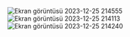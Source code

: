 ![Ekran görüntüsü 2023-12-25 214555](https://github.com/ErayKeles/OracleDenemeJava/assets/128937269/6bd00756-de42-4027-b940-8b6933851eff)
![Ekran görüntüsü 2023-12-25 214113](https://github.com/ErayKeles/OracleDenemeJava/assets/128937269/1b57a584-de96-4e49-b487-2cfb05308f37)
![Ekran görüntüsü 2023-12-25 214240](https://github.com/ErayKeles/OracleDenemeJava/assets/128937269/720ee702-7820-44e2-bde6-2c026144d8a6)
